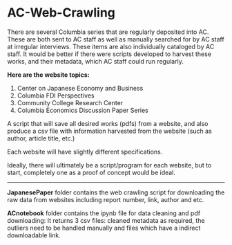 # AC-Web-Crawling

There are several Columbia series that are regularly deposited into AC. These are both sent to AC staff as well as manually searched for by AC staff at irregular interviews. These items are also individually cataloged by AC staff. It would be better if there were scripts developed to harvest these works, and their metadata, which AC staff could run regularly.

**Here are the website topics:**

1. Center on Japanese Economy and Business
2. Columbia FDI Perspectives
3. Community College Research Center
4. Columbia Economics Discussion Paper Series




A script that will save all desired works (pdfs) from a website, and also produce a csv file with information harvested from the website (such as author, article title, etc.)

Each website will have slightly different specifications.

Ideally, there will ultimately be a script/program for each website, but to start, completely one as a proof of concept would be ideal.


---

**JapanesePaper** folder contains the web crawling script for downloading the raw data from websites including report number, link, author and etc. 

**ACnotebook** folder contains the ipynb file for data cleaning and pdf downloading: It returns 3 csv files: cleaned metadata as required, the outliers need to be handled manually and files which have a indirect downloadable link.

